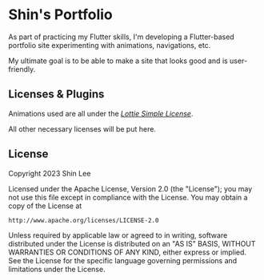 # Shin's Portfolio

As part of practicing my Flutter skills, I'm developing a Flutter-based portfolio site experimenting with animations, navigations, etc.

My ultimate goal is to be able to make a site that looks good and is user-friendly. 

## Licenses & Plugins

Animations used are all under the [*Lottie Simple License*](https://lottiefiles.com/page/license).

All other necessary licenses will be put here.

## License
Copyright 2023 Shin Lee

Licensed under the Apache License, Version 2.0 (the "License");
you may not use this file except in compliance with the License.
You may obtain a copy of the License at

    http://www.apache.org/licenses/LICENSE-2.0

Unless required by applicable law or agreed to in writing, software
distributed under the License is distributed on an "AS IS" BASIS,
WITHOUT WARRANTIES OR CONDITIONS OF ANY KIND, either express or implied.
See the License for the specific language governing permissions and
limitations under the License.
